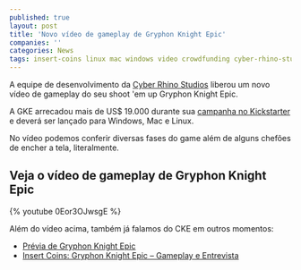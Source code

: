 ```yaml
---
published: true
layout: post
title: 'Novo vídeo de gameplay de Gryphon Knight Epic'
companies: ''
categories: News
tags: insert-coins linux mac windows video crowdfunding cyber-rhino-studios entrevista preview
---
```

A equipe de desenvolvimento da <a href="http://www.cyberrhinostudios.com" target="_blank">Cyber Rhino Studios</a>
 liberou um novo vídeo de gameplay do seu shoot 'em up Gryphon Knight Epic.

A GKE arrecadou mais de US$ 19.000 durante sua <a href="https://www.kickstarter.com/projects/868879546/gryphon-knight-epic-medieval-shmup/description" target="_blank">campanha no Kickstarter</a>
 e deverá ser lançado para Windows, Mac e Linux.

No vídeo podemos conferir diversas fases do game além de alguns chefões de encher a tela, literalmente.

## Veja o vídeo de gameplay de Gryphon Knight Epic
{% youtube 0Eor3OJwsgE %}

Além do vídeo acima, também já falamos do CKE em outros momentos:
<ul>
	<li><a href="{{ site.baseurl }}/2015/04/09/previa-de-gryphon-knight-epic/">Prévia de Gryphon Knight Epic</a>
</li>
	<li><a href="{{ site.baseurl }}/2015/05/06/insert-coins-gryphon-knight-epic-gameplay-e-entrevista/">Insert Coins: Gryphon Knight Epic – Gameplay e Entrevista</a>
</li>
</ul>
